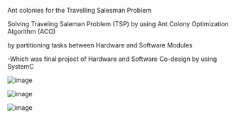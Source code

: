 Ant colonies for the Travelling Salesman Problem

Solving Traveling Saleman Problem (TSP) by using Ant Colony Optimization Algorithm (ACO)

by partitioning tasks between Hardware and Software Modules  

-Which was final project of Hardware and Software Co-design by using SystemC

![image](https://user-images.githubusercontent.com/99765893/178143909-b537a26b-f024-4e61-93c0-a6becdce81b6.png)

![image](https://user-images.githubusercontent.com/99765893/178143920-d7f0588c-defb-4e73-ba82-9b3a4c32852d.png)

![image](https://user-images.githubusercontent.com/99765893/178143954-fef60806-0172-4ce8-8466-5d7003a865b9.png)
